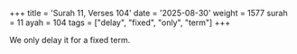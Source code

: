 +++
title = 'Surah 11, Verses 104'
date = '2025-08-30'
weight = 1577
surah = 11
ayah = 104
tags = ["delay", "fixed", "only", "term"]
+++

We only delay it for a fixed term.